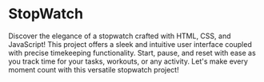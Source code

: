 # StopWatch

Discover the elegance of a stopwatch crafted with HTML, CSS, and JavaScript! This project offers a sleek and intuitive user interface coupled with precise timekeeping functionality. Start, pause, and reset with ease as you track time for your tasks, workouts, or any activity. Let's make every moment count with this versatile stopwatch project!
